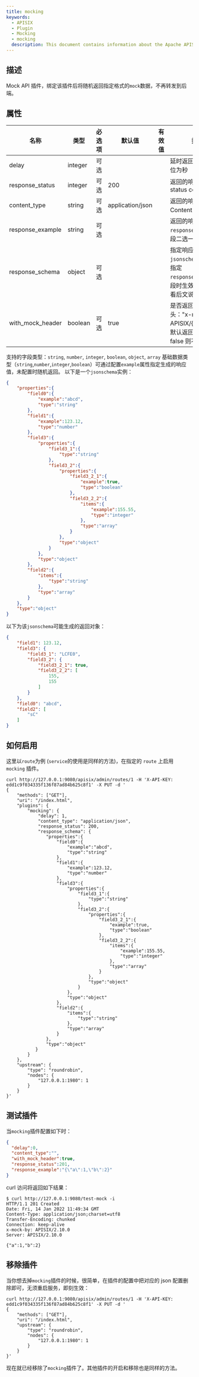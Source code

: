 ```yaml
---
title: mocking
keywords:
  - APISIX
  - Plugin
  - Mocking
  - mocking
  description: This document contains information about the Apache APISIX mocking Plugin.
---
```


<!--
#
# Licensed to the Apache Software Foundation (ASF) under one or more
# contributor license agreements.  See the NOTICE file distributed with
# this work for additional information regarding copyright ownership.
# The ASF licenses this file to You under the Apache License, Version 2.0
# (the "License"); you may not use this file except in compliance with
# the License.  You may obtain a copy of the License at
#
#     http://www.apache.org/licenses/LICENSE-2.0
#
# Unless required by applicable law or agreed to in writing, software
# distributed under the License is distributed on an "AS IS" BASIS,
# WITHOUT WARRANTIES OR CONDITIONS OF ANY KIND, either express or implied.
# See the License for the specific language governing permissions and
# limitations under the License.
#
-->

## 描述

Mock API 插件，绑定该插件后将随机返回指定格式的`mock`数据，不再转发到后端。

## 属性

| 名称            | 类型    | 必选项 | 默认值 | 有效值                                                            | 描述                                                                                                                                              |
| -------------   | -------| ----- | ----- | -------------------------------------------------------------- | ------------------------------------------------------------------------------------------------------------------------------------------------- |
| delay           | integer | 可选 |        |                                                                 | 延时返回的时间，单位为秒                                            |
| response_status | integer| 可选  | 200 |                                                                 | 返回的响应 http status code                                            |
| content_type    | string | 可选  | application/json |                                                                 | 返回的响应头的 Content-Type。                                            |
| response_example| string | 可选  |        |                                                                 | 返回的响应体，与`response_schema`字段二选一                                            |
| response_schema | object | 可选  |        |                                                                 | 指定响应的`jsonschema`对象，未指定`response_example`字段时生效，具体结构看后文说明                                            |
| with_mock_header | boolean | 可选 | true  |                                                                 | 是否返回响应头："x-mock-by: APISIX/{version}"，默认返回，指定为 false 则不返回        |

支持的字段类型：`string`, `number`, `integer`, `boolean`, `object`, `array`
基础数据类型（`string`,`number`,`integer`,`boolean`）可通过配置`example`属性指定生成的响应值，未配置时随机返回。
以下是一个`jsonschema`实例：

```json
{
    "properties":{
        "field0":{
            "example":"abcd",
            "type":"string"
        },
        "field1":{
            "example":123.12,
            "type":"number"
        },
        "field3":{
            "properties":{
                "field3_1":{
                    "type":"string"
                },
                "field3_2":{
                    "properties":{
                        "field3_2_1":{
                            "example":true,
                            "type":"boolean"
                        },
                        "field3_2_2":{
                            "items":{
                                "example":155.55,
                                "type":"integer"
                            },
                            "type":"array"
                        }
                    },
                    "type":"object"
                }
            },
            "type":"object"
        },
        "field2":{
            "items":{
                "type":"string"
            },
            "type":"array"
        }
    },
    "type":"object"
}
```

以下为该`jsonschema`可能生成的返回对象：

```json
{
    "field1": 123.12,
    "field3": {
        "field3_1": "LCFE0",
        "field3_2": {
            "field3_2_1": true,
            "field3_2_2": [
                155,
                155
            ]
        }
    },
    "field0": "abcd",
    "field2": [
        "sC"
    ]
}
```

## 如何启用

这里以`route`为例 (`service`的使用是同样的方法)，在指定的 `route` 上启用 `mocking` 插件。

```shell
curl http://127.0.0.1:9080/apisix/admin/routes/1 -H 'X-API-KEY: edd1c9f034335f136f87ad84b625c8f1' -X PUT -d '
{
    "methods": ["GET"],
    "uri": "/index.html",
    "plugins": {
        "mocking": {
            "delay": 1,
            "content_type": "application/json",
            "response_status": 200,
            "response_schema": {
               "properties":{
                   "field0":{
                       "example":"abcd",
                       "type":"string"
                   },
                   "field1":{
                       "example":123.12,
                       "type":"number"
                   },
                   "field3":{
                       "properties":{
                           "field3_1":{
                               "type":"string"
                           },
                           "field3_2":{
                               "properties":{
                                   "field3_2_1":{
                                       "example":true,
                                       "type":"boolean"
                                   },
                                   "field3_2_2":{
                                       "items":{
                                           "example":155.55,
                                           "type":"integer"
                                       },
                                       "type":"array"
                                   }
                               },
                               "type":"object"
                           }
                       },
                       "type":"object"
                   },
                   "field2":{
                       "items":{
                           "type":"string"
                       },
                       "type":"array"
                   }
               },
               "type":"object"
           }
        }
    },
    "upstream": {
        "type": "roundrobin",
        "nodes": {
            "127.0.0.1:1980": 1
        }
    }
}'
```

## 测试插件

当`mocking`插件配置如下时：

```json
{
  "delay":0,
  "content_type":"",
  "with_mock_header":true,
  "response_status":201,
  "response_example":"{\"a\":1,\"b\":2}"
}
```

curl 访问将返回如下结果：

```shell
$ curl http://127.0.0.1:9080/test-mock -i
HTTP/1.1 201 Created
Date: Fri, 14 Jan 2022 11:49:34 GMT
Content-Type: application/json;charset=utf8
Transfer-Encoding: chunked
Connection: keep-alive
x-mock-by: APISIX/2.10.0
Server: APISIX/2.10.0

{"a":1,"b":2}
```

## 移除插件

当你想去掉`mocking`插件的时候，很简单，在插件的配置中把对应的 json 配置删除即可，无须重启服务，即刻生效：

```shell
curl http://127.0.0.1:9080/apisix/admin/routes/1 -H 'X-API-KEY: edd1c9f034335f136f87ad84b625c8f1' -X PUT -d '
{
    "methods": ["GET"],
    "uri": "/index.html",
    "upstream": {
        "type": "roundrobin",
        "nodes": {
            "127.0.0.1:1980": 1
        }
    }
}'
```

现在就已经移除了`mocking`插件了。其他插件的开启和移除也是同样的方法。
